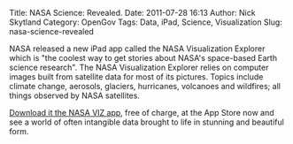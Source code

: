 Title: NASA Science: Revealed.
Date: 2011-07-28 16:13
Author: Nick Skytland
Category: OpenGov
Tags: Data, iPad, Science, Visualization
Slug: nasa-science-revealed

NASA released a new iPad app called the NASA Visualization Explorer
which is "the coolest way to get stories about NASA's space-based Earth
science research". The NASA Visualization Explorer relies on computer
images built from satellite data for most of its pictures. Topics
include climate change, aerosols, glaciers, hurricanes, volcanoes and
wildfires; all things observed by NASA satellites.

[Download it the NASA VIZ app][], free of charge, at the App Store now
and see a world of often intangible data brought to life in stunning and
beautiful form.

  [Download it the NASA VIZ app]: http://itunes.apple.com/us/app/nasa-visualization-explorer/id448700202?ls=1&mt=8
